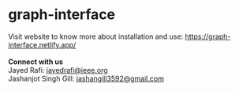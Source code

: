 # graph-interface
Visit website to know more about installation and use: https://graph-interface.netlify.app/
<br/>
<br/>
<strong>Connect with us</strong>
<br/>
Jayed Rafi: jayedrafi@ieee.org<br/>
Jashanjot Singh Gill: jashangill3592@gmail.com
